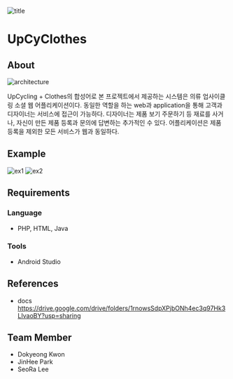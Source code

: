 ![title](https://user-images.githubusercontent.com/28749482/78335568-cf4c1400-75c8-11ea-832e-a1f24bff31d0.PNG)
# UpCyClothes
## About
![architecture](https://user-images.githubusercontent.com/28749482/78335562-cce9ba00-75c8-11ea-9827-950fb4888147.png)

UpCycling + Clothes의 합성어로 본 프로젝트에서 제공하는 시스템은 의류 업사이클링 소셜 웹 어플리케이션이다.
동일한 역할을 하는 web과 application을 통해 고객과 디자이너는 서비스에 접근이 가능하다. 디자이너는 제품 보기 주문하기 등 재료를 사거나, 자신이 만든 제품 등록과 문의에 답변하는 추가적인 수 있다. 어플리케이션은 제품 등록을 제외한 모든 서비스가 웹과 동일하다. 

## Example
![ex1](https://user-images.githubusercontent.com/28749482/78335565-ce1ae700-75c8-11ea-89c1-c99cbb0b5f53.png)
![ex2](https://user-images.githubusercontent.com/28749482/78335566-ceb37d80-75c8-11ea-8924-09d0d5a7dc3c.png)

## Requirements

### Language
* PHP, HTML, Java

### Tools
* Android Studio

## References
* docs
https://drive.google.com/drive/folders/1rnowsSdpXPjbONh4ec3q97Hk3LIvaoBY?usp=sharing

## Team Member
* Dokyeong Kwon
* JinHee Park
* SeoRa Lee
